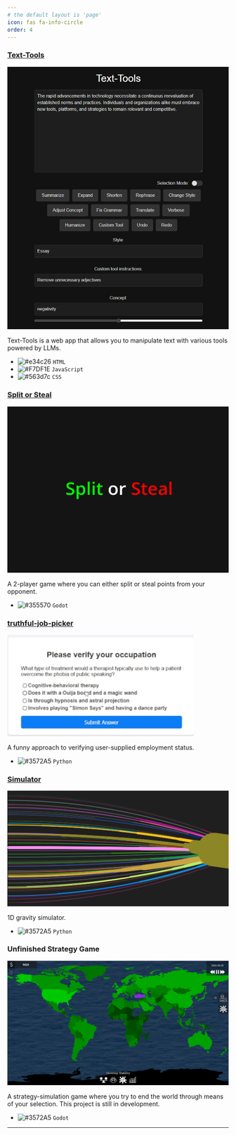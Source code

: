 ```yaml
---
# the default layout is 'page'
icon: fas fa-info-circle
order: 4
---
```


### [Text-Tools](https://text-tools-a1l.pages.dev/)
![Text-Tools](assets/projects/text-tools.png)

Text-Tools is a web app that allows you to manipulate text with various tools powered by LLMs.

- ![#e34c26](https://via.placeholder.com/15/e34c26/000000?text=+) `HTML`
- ![#F7DF1E](https://via.placeholder.com/15/F7DF1E/000000?text=+) `JavaScript`
- ![#563d7c](https://via.placeholder.com/15/563d7c/000000?text=+) `CSS`

### [Split or Steal](https://ysercan.itch.io/split-or-steal)
![Split or Steal](assets/projects/split-or-steal.png)

A 2-player game where you can either split or steal points from your opponent.

- ![#355570](https://via.placeholder.com/15/355570/000000?text=+) `Godot`

### [truthful-job-picker](https://text-tools-a1l.pages.dev/)
![truthful-job-picker](assets/projects/truthful-job-picker.png)

A funny approach to verifying user-supplied employment status.

- ![#3572A5](https://via.placeholder.com/15/3572A5/000000?text=+) `Python`

### [Simulator](https://github.com/sercan985/simulator)
![Simulator](assets/projects/simulator.png)

1D gravity simulator.

- ![#3572A5](https://via.placeholder.com/15/3572A5/000000?text=+) `Python`

### Unfinished Strategy Game
![Unfinished Strategy Game](assets/projects/strategy-game.png)

A strategy-simulation game where you try to end the world through means of your selection. This project is still in development.

- ![#3572A5](https://via.placeholder.com/15/3572A5/000000?text=+) `Godot`
---
